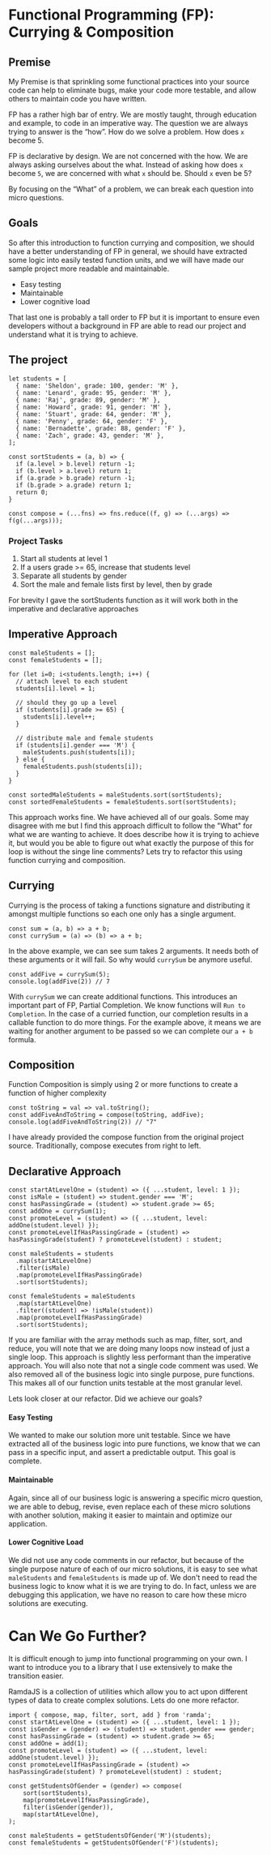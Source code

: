 # Functional Programming (FP): Currying & Composition

## Premise
My Premise is that sprinkling some functional practices into your source code can help to eliminate bugs, 
make your code more testable, and allow others to maintain code you have written.

FP has a rather high bar of entry. We are mostly taught, through education and example, to code in an imperative 
way. The question we are always trying to answer is the “how”. How do we solve a problem. How does `x` become 5.

FP is declarative by design. We are not concerned with the how. We are always asking ourselves about the what. 
Instead of asking how does `x` become `5`, we are concerned with what `x` should be. Should `x` even be 5?

By focusing on the “What” of a problem, we can break each question into micro questions.

## Goals
So after this introduction to function currying and composition, we should have a better understanding of FP in 
general, we should have extracted some logic into easily tested function units, and we will have made our sample 
project more readable and maintainable.

+ Easy testing
+ Maintainable
+ Lower cognitive load

That last one is probably a tall order to FP but it is important to ensure even developers without a background 
in FP are able to read our project and understand what it is trying to achieve.

## The project
```
let students = [
  { name: 'Sheldon', grade: 100, gender: 'M' },
  { name: 'Lenard', grade: 95, gender: 'M' },
  { name: 'Raj', grade: 89, gender: 'M' },
  { name: 'Howard', grade: 91, gender: 'M' },
  { name: 'Stuart', grade: 64, gender: 'M' },
  { name: 'Penny', grade: 64, gender: 'F' },
  { name: 'Bernadette', grade: 88, gender: 'F' },
  { name: 'Zach', grade: 43, gender: 'M' },
];

const sortStudents = (a, b) => {
  if (a.level > b.level) return -1;
  if (b.level > a.level) return 1;
  if (a.grade > b.grade) return -1;
  if (b.grade > a.grade) return 1;
  return 0;
}

const compose = (...fns) => fns.reduce((f, g) => (...args) => f(g(...args)));
```

### Project Tasks
1) Start all students at level 1
2) If a users grade >= 65, increase that students level
3) Separate all students by gender
3) Sort the male and female lists first by level, then by grade

For brevity I gave the sortStudents function as it will work both in the imperative and declarative approaches

## Imperative Approach
```
const maleStudents = [];
const femaleStudents = [];

for (let i=0; i<students.length; i++) {
  // attach level to each student
  students[i].level = 1;

  // should they go up a level
  if (students[i].grade >= 65) {
    students[i].level++;
  }

  // distribute male and female students
  if (students[i].gender === 'M') {
    maleStudents.push(students[i]);
  } else {
    femaleStudents.push(students[i]);
  }
}

const sortedMaleStudents = maleStudents.sort(sortStudents);
const sortedFemaleStudents = femaleStudents.sort(sortStudents);
```

This approach works fine. We have achieved all of our goals. Some may disagree with me but I find this approach 
difficult to follow the "What" for what we are wanting to achieve. It does describe how it is trying to achieve 
it, but would you be able to figure out what exactly the purpose of this for loop is without the singe line 
comments? Lets try to refactor this using function currying and composition.

## Currying
Currying is the process of taking a functions signature and distributing it amongst multiple functions so each 
one only has a single argument.

```
const sum = (a, b) => a + b;
const currySum = (a) => (b) => a + b;
```

In the above example, we can see sum takes 2 arguments. It needs both of these arguments or it will fail. So why 
would `currySum` be anymore useful.

```
const addFive = currySum(5);
console.log(addFive(2)) // 7
```
With `currySum` we can create additional functions. This introduces an important part of FP, Partial Completion. 
We know functions will `Run to Completion`. In the case of a curried function, our completion results in a callable 
function to do more things. For the example above, it means we are waiting for another argument to be passed so we 
can complete our `a + b` formula.

## Composition
Function Composition is simply using 2 or more functions to create a function of higher complexity

```
const toString = val => val.toString();
const addFiveAndToString = compose(toString, addFive);
console.log(addFiveAndToString(2)) // "7"
```

I have already provided the compose function from the original project source. Traditionally, compose executes from 
right to left.

## Declarative Approach
```
const startAtLevelOne = (student) => ({ ...student, level: 1 });
const isMale = (student) => student.gender === 'M';
const hasPassingGrade = (student) => student.grade >= 65;
const addOne = currySum(1);
const promoteLevel = (student) => ({ ...student, level: addOne(student.level) });
const promoteLevelIfHasPassingGrade = (student) => hasPassingGrade(student) ? promoteLevel(student) : student;

const maleStudents = students
  .map(startAtLevelOne)
  .filter(isMale)
  .map(promoteLevelIfHasPassingGrade)
  .sort(sortStudents);

const femaleStudents = maleStudents
  .map(startAtLevelOne)
  .filter((student) => !isMale(student))
  .map(promoteLevelIfHasPassingGrade)
  .sort(sortStudents);
```

If you are familiar with the array methods such as map, filter, sort, and reduce, you will note that we are doing 
many loops now instead of just a single loop. This approach is slightly less performant than the imperative approach. 
You will also note that not a single code comment was used. We also removed all of the business logic into single 
purpose, pure functions. This makes all of our function units testable at the most granular level.

Lets look closer at our refactor. Did we achieve our goals?

#### Easy Testing
We wanted to make our solution more unit testable. Since we have extracted all of the business logic into pure 
functions, we know that we can pass in a specific input, and assert a predictable output. This goal is complete.

#### Maintainable
Again, since all of our business logic is answering a specific micro question, we are able to debug, revise, even 
replace each of these micro solutions with another solution, making it easier to maintain and optimize our application.

#### Lower Cognitive Load
We did not use any code comments in our refactor, but because of the single purpose nature of each of our micro 
solutions, it is easy to see what `maleStudents` and `femaleStudents` is made up of. We don't need to read the business 
logic to know what it is we are trying to do. In fact, unless we are debugging this application, we have no reason to 
care how these micro solutions are executing.

# Can We Go Further?
It is difficult enough to jump into functional programming on your own. I want to introduce you to a library that I use 
extensively to make the transition easier.

RamdaJS is a collection of utilities which allow you to act upon different types of data to create complex solutions. 
Lets do one more refactor.

```
import { compose, map, filter, sort, add } from 'ramda';
const startAtLevelOne = (student) => ({ ...student, level: 1 });
const isGender = (gender) => (student) => student.gender === gender;
const hasPassingGrade = (student) => student.grade >= 65;
const addOne = add(1);
const promoteLevel = (student) => ({ ...student, level: addOne(student.level) });
const promoteLevelIfHasPassingGrade = (student) => hasPassingGrade(student) ? promoteLevel(student) : student;

const getStudentsOfGender = (gender) => compose(
    sort(sortStudents),
    map(promoteLevelIfHasPassingGrade),
    filter(isGender(gender)),
    map(startAtLevelOne),
);

const maleStudents = getStudentsOfGender('M')(students);
const femaleStudents = getStudentsOfGender('F')(students);
``` 


